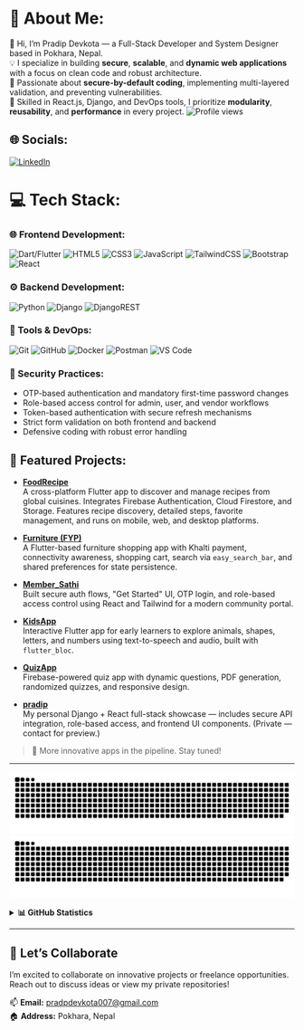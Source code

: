 # 💫 About Me:
👋 Hi, I’m Pradip Devkota — a Full-Stack Developer and System Designer based in Pokhara, Nepal.  
💡 I specialize in building **secure**, **scalable**, and **dynamic web applications** with a focus on clean code and robust architecture.  
🔐 Passionate about **secure-by-default coding**, implementing multi-layered validation, and preventing vulnerabilities.  
🧩 Skilled in React.js, Django, and DevOps tools, I prioritize **modularity**, **reusability**, and **performance** in every project.
![Profile views](https://komarev.com/ghpvc/?username=pradev007&label=Profile%20Views&color=0e75b6&style=flat)

## 🌐 Socials:
[![LinkedIn](https://img.shields.io/badge/LinkedIn-%230077B5.svg?logo=linkedin&logoColor=white)](https://linkedin.com/in/pradip-devkota)

# 💻 Tech Stack:

### 🌐 Frontend Development:
![Dart/Flutter](https://img.shields.io/badge/Dart/Flutter-%23092E20.svg?style=for-the-badge&logo=dart&logoColor=blue)
![HTML5](https://img.shields.io/badge/html5-%23E34F26.svg?style=for-the-badge&logo=html5&logoColor=white)
![CSS3](https://img.shields.io/badge/css3-%231572B6.svg?style=for-the-badge&logo=css3&logoColor=white)
![JavaScript](https://img.shields.io/badge/javascript-%23323330.svg?style=for-the-badge&logo=javascript&logoColor=%23F7DF1E)
![TailwindCSS](https://img.shields.io/badge/TailwindCSS-%2338B2AC.svg?style=for-the-badge&logo=tailwind-css&logoColor=white)
![Bootstrap](https://img.shields.io/badge/Bootstrap-%23563D7C.svg?style=for-the-badge&logo=bootstrap&logoColor=white)
![React](https://img.shields.io/badge/React-%2320232a.svg?style=for-the-badge&logo=react&logoColor=%2361DAFB)

### ⚙️ Backend Development:
![Python](https://img.shields.io/badge/Python-%2314354C.svg?style=for-the-badge&logo=python&logoColor=white)
![Django](https://img.shields.io/badge/Django-%23092E20.svg?style=for-the-badge&logo=django&logoColor=white)
![DjangoREST](https://img.shields.io/badge/DjangoREST-%23092E20.svg?style=for-the-badge&logo=django&logoColor=white)

### 🧰 Tools & DevOps:
![Git](https://img.shields.io/badge/Git-%23F05033.svg?style=for-the-badge&logo=git&logoColor=white)
![GitHub](https://img.shields.io/badge/GitHub-%23121011.svg?style=for-the-badge&logo=github&logoColor=white)
![Docker](https://img.shields.io/badge/Docker-%230db7ed.svg?style=for-the-badge&logo=docker&logoColor=white)
![Postman](https://img.shields.io/badge/Postman-%23FF6C37.svg?style=for-the-badge&logo=postman&logoColor=white)
![VS Code](https://img.shields.io/badge/VS%20Code-%23007ACC.svg?style=for-the-badge&logo=visual-studio-code&logoColor=white)

### 🔐 Security Practices:
- OTP-based authentication and mandatory first-time password changes  
- Role-based access control for admin, user, and vendor workflows  
- Token-based authentication with secure refresh mechanisms  
- Strict form validation on both frontend and backend  
- Defensive coding with robust error handling  

## 🚀 Featured Projects:

- **[FoodRecipe](https://github.com/pradev007/FoodRecipe)**  
  A cross-platform Flutter app to discover and manage recipes from global cuisines. Integrates Firebase Authentication, Cloud Firestore, and Storage. Features recipe discovery, detailed steps, favorite management, and runs on mobile, web, and desktop platforms.

- **[Furniture (FYP)](https://github.com/pradev007/Furniture)**  
  A Flutter-based furniture shopping app with Khalti payment, connectivity awareness, shopping cart, search via `easy_search_bar`, and shared preferences for state persistence.

- **[Member_Sathi](https://github.com/Membersathi/Member_Sathi/tree/pradip)**  
  Built secure auth flows, "Get Started" UI, OTP login, and role-based access control using React and Tailwind for a modern community portal.

- **[KidsApp](https://github.com/pradev007/kidsApp)**  
  Interactive Flutter app for early learners to explore animals, shapes, letters, and numbers using text-to-speech and audio, built with `flutter_bloc`.

- **[QuizApp](https://github.com/pradev007/quizapp)**  
  Firebase-powered quiz app with dynamic questions, PDF generation, randomized quizzes, and responsive design.

- **[pradip](https://github.com/pradev007/pradip)**  
  My personal Django + React full-stack showcase — includes secure API integration, role-based access, and frontend UI components. (Private — contact for preview.)

> 🚧 More innovative apps in the pipeline. Stay tuned!

---

![GitHub Snake Light](https://raw.githubusercontent.com/platane/snk/output/github-contribution-grid-snake.svg#gh-light-mode-only)
![GitHub Snake Dark](https://raw.githubusercontent.com/platane/snk/output/github-contribution-grid-snake-dark.svg#gh-dark-mode-only)

<details>
<summary><b>📊 GitHub Statistics</b></summary>

<br/>

<!-- Total Commits + Stats -->
<p align="center">
  <img src="https://github-readme-stats.vercel.app/api?username=pradev007&show_icons=true&count_private=true&include_all_commits=true&theme=tokyonight" alt="Pradip's GitHub Stats" />
</p>

<!-- Contribution Streak -->
<p align="center">
  <img src="https://streak-stats.demolab.com?user=pradev007&theme=tokyonight&date_format=M%20j%5B%2C%20Y%5D" alt="Pradip's GitHub Streak" />
</p>

<!-- Top Languages -->
<p align="center">
  <img src="https://github-readme-stats.vercel.app/api/top-langs/?username=pradev007&layout=compact&theme=tokyonight" alt="Top Languages" />
</p>

<!-- Trophies -->
<p align="center">
  <img src="https://github-profile-trophy.vercel.app/?username=pradev007&theme=onedark&row=1&column=7" alt="GitHub Trophies" />
</p>

<!-- Repo Summary -->
<p align="center">
  <img src="https://github-profile-summary-cards.vercel.app/api/cards/repos-per-language?username=pradev007&theme=dracula" />
  <img src="https://github-profile-summary-cards.vercel.app/api/cards/most-commit-language?username=pradev007&theme=dracula" />
</p>

</details>

---

## 🤝 Let’s Collaborate

I’m excited to collaborate on innovative projects or freelance opportunities. Reach out to discuss ideas or view my private repositories!

📫 **Email:** pradpdevkota007@gmail.com  
🏠 **Address:** Pokhara, Nepal  
